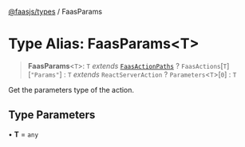 [@faasjs/types](../README.md) / FaasParams

# Type Alias: FaasParams\<T\>

> **FaasParams**\<`T`\>: `T` *extends* [`FaasActionPaths`](FaasActionPaths.md) ? `FaasActions`\[`T`\]\[`"Params"`\] : `T` *extends* `ReactServerAction` ? `Parameters`\<`T`\>\[`0`\] : `T`

Get the parameters type of the action.

## Type Parameters

• **T** = `any`

